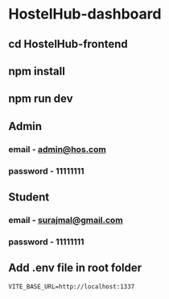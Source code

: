 # HostelHub-dashboard

## cd HostelHub-frontend

## npm install

## npm run dev

## Admin

### email - admin@hos.com

### password - 11111111

## Student

### email - surajmal@gmail.com

### password - 11111111

## Add .env file in root folder

```
VITE_BASE_URL=http://localhost:1337
```
